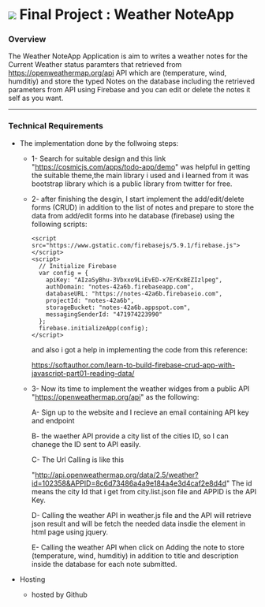 # ![](https://ga-dash.s3.amazonaws.com/production/assets/logo-9f88ae6c9c3871690e33280fcf557f33.png) Final Project : Weather NoteApp

### Overview

The Weather NoteApp Application is aim to writes a weather notes for the Current Weather status 
paramters that retrieved from https://openweathermap.org/api API which are 
(temperature, wind, humditiy) and store the typed Notes on the database including the 
retrieved parameters from API using Firebase and you can edit or delete 
the notes it self as you want. 

---

### Technical Requirements

- The implementation done by the follwoing steps: 
  - 1- Search for suitable design and this link "https://cosmicjs.com/apps/todo-app/demo" 
     was helpful in getting the suitable theme,the main library i used 
     and i learned from it was bootstrap library which is a public library from twitter for free.

  - 2- after finishing the desgin, I start implement the add/edit/delete forms (CRUD) 
     in addition to the list of notes  and prepare to store the data from add/edit forms into
     he database (firebase) using the following scripts:
     
        <script src="https://www.gstatic.com/firebasejs/5.9.1/firebase.js"> </script>
        <script>
          // Initialize Firebase
          var config = {
            apiKey: "AIzaSyBhu-3Vbxxo9LiEvED-x7ErKxBEZIzlpeg",
            authDomain: "notes-42a6b.firebaseapp.com",
            databaseURL: "https://notes-42a6b.firebaseio.com",
            projectId: "notes-42a6b",
            storageBucket: "notes-42a6b.appspot.com",
            messagingSenderId: "471974223990"
          };
          firebase.initializeApp(config);
        </script>
        
        
      and also i got a help in implementing the code from this reference:
      
      https://softauthor.com/learn-to-build-firebase-crud-app-with-javascript-part01-reading-data/



  - 3- Now its time to implement the weather widges from a public API 
      "https://openweathermap.org/api" as the following:

      A- Sign up to the website and I recieve an email containing API key and endpoint

      B- the waether API provide a city list of the cities ID, so I can chanege the ID sent to API easily.
          
      C- The Url Calling is like this  
      
      "http://api.openweathermap.org/data/2.5/weather?id=102358&APPID=8c6d73486a4a9e184a4e3d4caf2e8d4d" 
       The id means the city Id that i get from city.list.json file and APPID is the API Key.
                
      D- Calling the weather API in weather.js file and the API will retrieve json result and 
      will be fetch the needed data insdie the element in html page using jquery.
      
      E- Calling the weather API when click on Adding the note to store (temperature, wind, humditiy) 
      in addition to title and description inside the database for each note submitted.


- Hosting
  - hosted by Github 

